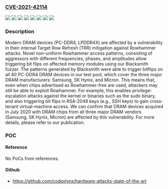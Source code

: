 ### [CVE-2021-42114](https://cve.mitre.org/cgi-bin/cvename.cgi?name=CVE-2021-42114)
![](https://img.shields.io/static/v1?label=Product&message=Micron%20ddr4_sdram&color=blue)
![](https://img.shields.io/static/v1?label=Product&message=Micron%20lpddr4&color=blue)
![](https://img.shields.io/static/v1?label=Product&message=SK%20Hynix%20ddr4_sdram&color=blue)
![](https://img.shields.io/static/v1?label=Product&message=SK%20Hynix%20lpddr4&color=blue)
![](https://img.shields.io/static/v1?label=Product&message=Samsung%20ddr4_sdram&color=blue)
![](https://img.shields.io/static/v1?label=Product&message=Samsung%20lpddr4&color=blue)
![](https://img.shields.io/static/v1?label=Version&message=n%2Fa&color=blue)
![](https://img.shields.io/static/v1?label=Vulnerability&message=CWE-20%3A%20Improper%20Input%20Validation&color=brighgreen)

### Description

Modern DRAM devices (PC-DDR4, LPDDR4X) are affected by a vulnerability in their internal Target Row Refresh (TRR) mitigation against Rowhammer attacks. Novel non-uniform Rowhammer access patterns, consisting of aggressors with different frequencies, phases, and amplitudes allow triggering bit flips on affected memory modules using our Blacksmith fuzzer. The patterns generated by Blacksmith were able to trigger bitflips on all 40 PC-DDR4 DRAM devices in our test pool, which cover the three major DRAM manufacturers: Samsung, SK Hynix, and Micron. This means that, even when chips advertised as Rowhammer-free are used, attackers may still be able to exploit Rowhammer. For example, this enables privilege-escalation attacks against the kernel or binaries such as the sudo binary, and also triggering bit flips in RSA-2048 keys (e.g., SSH keys) to gain cross-tenant virtual-machine access. We can confirm that DRAM devices acquired in July 2020 with DRAM chips from all three major DRAM vendors (Samsung, SK Hynix, Micron) are affected by this vulnerability. For more details, please refer to our publication.

### POC

#### Reference
No PoCs from references.

#### Github
- https://github.com/codexlynx/hardware-attacks-state-of-the-art

